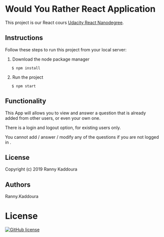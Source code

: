 # Would You Rather React Application

This project is our  React cours [Udacity React Nanodegree](https://www.udacity.com/course/react-nanodegree--nd019).

## Instructions

Follow these steps to run this project from your local server: 

1. Download the node package manager

 
  ```terminal
     $ npm install
  ```


2. Run the project 

 
  ```terminal
     $ npm start
  ```

## Functionality

This App will allows you to view and answer a question that is already added from other users, or even your own one.

There is a login and logout option, for existing users only.

You cannot add / answer / modify any of the questions if you are not logged in .

## License

Copyright (c) 2019 Ranny Kaddoura

## Authors
  Ranny.Kaddoura
 
# License

  [![GitHub license](https://img.shields.io/badge/Copyright-Ranny.Kaddoura-green.svg?longCache=true&style=for-the-badge)](Ranny.Kaddoura) 

